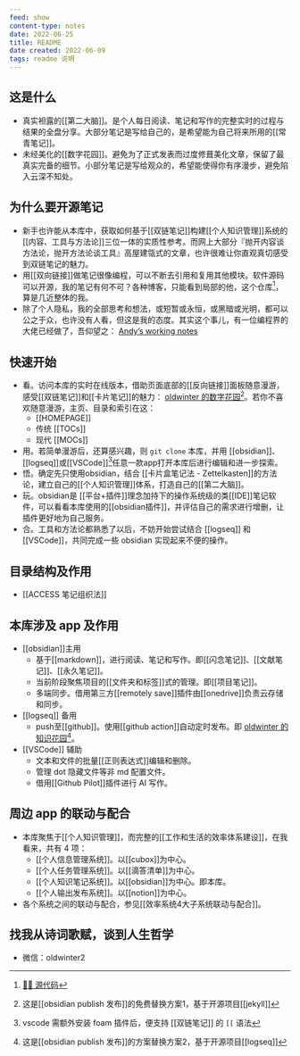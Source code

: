 ```yaml
---
feed: show
content-type: notes
date: 2022-06-25
title: README
date created: 2022-06-09
tags: readme 说明
---
```


## 这是什么

- 真实袒露的[[第二大脑]]。是个人每日阅读、笔记和写作的完整实时的过程与结果的全盘分享。大部分笔记是写给自己的，是希望能为自己将来所用的[[常青笔记]]。
- 未经美化的[[数字花园]]。避免为了正式发表而过度修葺美化文章，保留了最真实完备的细节。小部分笔记是写给观众的，希望能使得你有序漫步，避免陷入云深不知处。

## 为什么要开源笔记

- 新手也许能从本库中，获取如何基于[[双链笔记]]构建[[个人知识管理]]系统的[[内容、工具与方法论]]三位一体的实质性参考。而网上大部分『抛开内容谈方法论，抛开方法论谈工具』高屋建瓴式的文章，也许很难让你直观真切感受到双链笔记的魅力。
- 用[[双向链接]]做笔记很像编程，可以不断去引用和复用其他模块。软件源码可以开源，我的笔记有何不可？各种博客，只能看到局部的他，这个仓库[^1]，算是几近整体的我。
- 除了个人隐私，我的全部思考和想法，或短暂或永恒，或黑暗或光明，都可以公之于众，也许没有人看，但这是我的态度。其实这个事儿，有一位编程界的大佬已经做了，吾仰望之： [Andyʼs working notes](https://notes.andymatuschak.org/About_these_notes)

## 快速开始

- 看。访问本库的实时在线版本，借助页面底部的[[反向链接]]面板随意漫游，感受[[双链笔记]]和[[卡片笔记]]的魅力： [oldwinter 的数字花园](https://notes.oldwinter.top)[^2]。若你不喜欢随意漫游，主页、目录和索引在这：
    - [[HOMEPAGE]]
    - 传统 [[TOCs]]
    - 现代 [[MOCs]]
- 用。若简单漫游后，还算感兴趣，则 `git clone` 本库，并用 [[obsidian]]、[[logseq]]或[[VSCode]][^3]任意一款app打开本库后进行编辑和进一步探索。
- 悟。确定先只使用obsidian，结合 [[卡片盒笔记法 - Zettelkasten]]的方法论，建立自己的[[个人知识管理]]体系，打造自己的[[第二大脑]]。
- 玩。obsidian是 [[平台+插件]]理念加持下的操作系统级的类[[IDE]]笔记软件，可以看看本库使用的[[obsidian插件]]，并评估自己的需求进行增删，让插件更好地为自己服务。
- 合。工具和方法论都熟悉了以后，不妨开始尝试结合 [[logseq]] 和 [[VSCode]]，共同完成一些 obsidian 实现起来不便的操作。

## 目录结构及作用

- [[ACCESS 笔记组织法]]

## 本库涉及 app 及作用

- [[obsidian]]主用
    - 基于[[markdown]]，进行阅读、笔记和写作。即[[闪念笔记]]、[[文献笔记]]、[[永久笔记]]。
    - 当前阶段聚焦项目的[[文件夹和标签]]式的管理。即[[项目笔记]]。
    - 多端同步。借用第三方[[remotely save]]插件由[[onedrive]]负责云存储和同步。
- [[logseq]] 备用
    - push至[[github]]。使用[[github action]]自动定时发布。即 [oldwinter 的知识花园](https://garden.oldwinter.top/)[^4]。
- [[VSCode]] 辅助
    - 文本和文件的批量[[正则表达式]]编辑和删除。
    - 管理 dot 隐藏文件等非 md 配置文件。
    - 借用[[Github Pilot]]插件进行 AI 写作。

## 周边 app 的联动与配合

- 本库聚焦于[[个人知识管理]]，而完整的[[工作和生活的效率体系建设]]，在我看来，共有 4 项：
    - [[个人信息管理系统]]。以[[cubox]]为中心。
    - [[个人任务管理系统]]。以[[滴答清单]]为中心。
    - [[个人知识笔记系统]]。以[[obsidian]]为中心。即本库。
    - [[个人输出发布系统]]。以[[notion]]为中心。
- 各个系统之间的联动与配合，参见[[效率系统4大子系统联动与配合]]。

## 找我从诗词歌赋，谈到人生哲学

- 微信：oldwinter2

[^1]: [👨‍💻‍ 源代码](https://github.com/oldwinter/knowledge-garden)

[^2]: 这是[[obsidian publish 发布]]的免费替换方案1，基于开源项目[[jekyll]]
[^3]: vscode 需额外安装 foam 插件后，便支持 [[双链笔记]] 的 `[[` 语法
[^4]: 这是[[obsidian publish 发布]]的方案替换方案2，基于开源项目[[logseq]]
